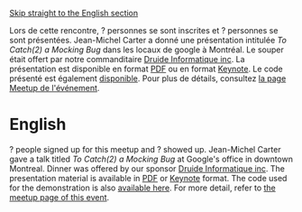 [Skip straight to the English section](#english)

Lors de cette rencontre, ? personnes se sont inscrites et ? personnes se sont présentées. Jean-Michel Carter a donné une présentation intitulée *To Catch(2) a Mocking Bug* dans les locaux de google à Montréal. Le souper était offert par notre commanditaire [Druide Informatique inc](https://www.druide.com). La présentation est disponible en format [PDF](https://github.com/CppMtl/Meetups/blob/master/2018-06-21%20%5BJean-Michel%20Carter%5D%20To%20Catch(2)%20a%20Mocking%20Bug/CatchMockingBug.pdf) ou en format [Keynote](https://github.com/CppMtl/Meetups/blob/master/2018-06-21%20%5BJean-Michel%20Carter%5D%20To%20Catch(2)%20a%20Mocking%20Bug/CatchMockingBug.key). Le code présenté est également [disponible](https://github.com/CppMtl/Meetups/tree/master/2018-06-21%20%5BJean-Michel%20Carter%5D%20To%20Catch(2)%20a%20Mocking%20Bug/ExampleCode). Pour plus de détails, consultez [la page Meetup de l'événement](https://www.meetup.com/CppMtl/events/250602251/).

# English
? people signed up for this meetup and ? showed up. Jean-Michel Carter gave a talk titled *To Catch(2) a Mocking Bug* at Google's office in downtown Montreal. Dinner was offered by our sponsor [Druide Informatique inc](https://www.druide.com). The presentation material is available in [PDF](https://github.com/CppMtl/Meetups/blob/master/2018-06-21%20%5BJean-Michel%20Carter%5D%20To%20Catch(2)%20a%20Mocking%20Bug/CatchMockingBug.pdf) or [Keynote](https://github.com/CppMtl/Meetups/blob/master/2018-06-21%20%5BJean-Michel%20Carter%5D%20To%20Catch(2)%20a%20Mocking%20Bug/CatchMockingBug.key) format. The code used for the demonstration is also [available here](https://github.com/CppMtl/Meetups/tree/master/2018-06-21%20%5BJean-Michel%20Carter%5D%20To%20Catch(2)%20a%20Mocking%20Bug/ExampleCode). For more detail, refer to [the meetup page of this event](https://www.meetup.com/CppMtl/events/250602251/).


